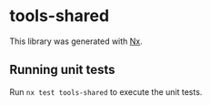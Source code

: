 # tools-shared

This library was generated with [Nx](https://nx.dev).

## Running unit tests

Run `nx test tools-shared` to execute the unit tests.
